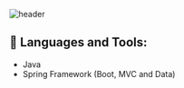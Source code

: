 ![header](https://capsule-render.vercel.app/api?type=waving&text=About%Me&fontSize=30&fontAlign=30&color=timeGradient)

## 🧰 Languages and Tools:
- Java
- Spring Framework (Boot, MVC and Data)
